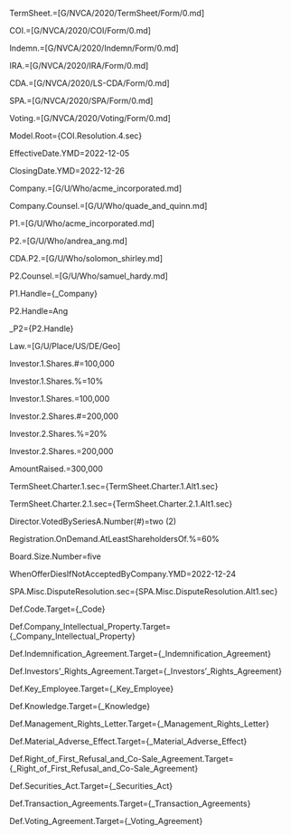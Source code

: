 
TermSheet.=[G/NVCA/2020/TermSheet/Form/0.md]

COI.=[G/NVCA/2020/COI/Form/0.md]

Indemn.=[G/NVCA/2020/Indemn/Form/0.md]

IRA.=[G/NVCA/2020/IRA/Form/0.md]

CDA.=[G/NVCA/2020/LS-CDA/Form/0.md]

SPA.=[G/NVCA/2020/SPA/Form/0.md]

Voting.=[G/NVCA/2020/Voting/Form/0.md]


Model.Root={COI.Resolution.4.sec}

EffectiveDate.YMD=2022-12-05

ClosingDate.YMD=2022-12-26

Company.=[G/U/Who/acme_incorporated.md]

Company.Counsel.=[G/U/Who/quade_and_quinn.md]

P1.=[G/U/Who/acme_incorporated.md]

P2.=[G/U/Who/andrea_ang.md]

CDA.P2.=[G/U/Who/solomon_shirley.md]

P2.Counsel.=[G/U/Who/samuel_hardy.md]

P1.Handle={_Company}

P2.Handle=Ang

_P2={P2.Handle}

Law.=[G/U/Place/US/DE/Geo]

Investor.1.Shares.#=100,000

Investor.1.Shares.%=10%

Investor.1.Shares.$=$100,000

Investor.2.Shares.#=200,000

Investor.2.Shares.%=20%

Investor.2.Shares.$=$200,000

AmountRaised.$=$300,000

TermSheet.Charter.1.sec={TermSheet.Charter.1.Alt1.sec}

TermSheet.Charter.2.1.sec={TermSheet.Charter.2.1.Alt1.sec}

Director.VotedBySeriesA.Number(#)=two (2)

Registration.OnDemand.AtLeastShareholdersOf.%=60%

Board.Size.Number=five

WhenOfferDiesIfNotAcceptedByCompany.YMD=2022-12-24

SPA.Misc.DisputeResolution.sec={SPA.Misc.DisputeResolution.Alt1.sec}

Def.Code.Target={_Code}

Def.Company_Intellectual_Property.Target={_Company_Intellectual_Property}

Def.Indemnification_Agreement.Target={_Indemnification_Agreement}

Def.Investors’_Rights_Agreement.Target={_Investors’_Rights_Agreement}

Def.Key_Employee.Target={_Key_Employee}

Def.Knowledge.Target={_Knowledge}

Def.Management_Rights_Letter.Target={_Management_Rights_Letter}

Def.Material_Adverse_Effect.Target={_Material_Adverse_Effect}

Def.Right_of_First_Refusal_and_Co-Sale_Agreement.Target={_Right_of_First_Refusal_and_Co-Sale_Agreement}

Def.Securities_Act.Target={_Securities_Act}

Def.Transaction_Agreements.Target={_Transaction_Agreements}

Def.Voting_Agreement.Target={_Voting_Agreement}
